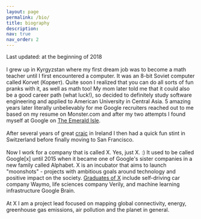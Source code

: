 ```yaml
---
layout: page
permalink: /bio/
title: biography
description:
nav: true
nav_order: 2
---
```


Last updated: at the beginning of 2018
<br>
<br>
I grew up in Kyrgyzstan where my first dream job was to become a math teacher until I first encountered a computer. It was an 8-bit Soviet computer called Korvet (Корвет). Quite soon I realized that you can do all sorts of fun pranks with it, as well as math too! My mom later told me that it could also be a good career path (what luck!), so decided to definitely study software engineering and applied to American University in Central Asia. 5 amazing years later literally unbelievably for me Google recruiters reached out to me based on my resume on Monster.com and after my two attempts I found myself at Google on [The Emerald Isle](https://en.wikipedia.org/wiki/Ireland).
<br>
<br>
After several years of great [craic](https://en.wikipedia.org/wiki/Craic) in Ireland I then had a quick fun stint in Switzerland before finally moving to San Francisco.
<br>
<br>
Now I work for a company that is called X. Yes, just X. :) It used to be called Google[x] until 2015 when it became one of Google's sister companies in a new family called Alphabet. X is an incubator that aims to launch "moonshots" - projects with ambitious goals around technology and positive impact on the society. [Graduates of X](https://x.company/projects/) include self-driving car company Waymo, life sciences company Verily, and machine learning infrastructure Google Brain.
<br>
<br>
At X I am a project lead focused on mapping global connectivity, energy, greenhouse gas emissions, air pollution and the planet in general.
